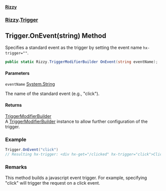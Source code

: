 #### [Rizzy](index 'index')
### [Rizzy](Rizzy 'Rizzy').[Trigger](Rizzy.Trigger 'Rizzy.Trigger')

## Trigger.OnEvent(string) Method

Specifies a standard event as the trigger by setting the event name `hx-trigger=""`.

```csharp
public static Rizzy.TriggerModifierBuilder OnEvent(string eventName);
```
#### Parameters

<a name='Rizzy.Trigger.OnEvent(string).eventName'></a>

`eventName` [System.String](https://docs.microsoft.com/en-us/dotnet/api/System.String 'System.String')

The name of the standard event (e.g., "click").

#### Returns
[TriggerModifierBuilder](Rizzy.TriggerModifierBuilder 'Rizzy.TriggerModifierBuilder')  
A [TriggerModifierBuilder](Rizzy.TriggerModifierBuilder 'Rizzy.TriggerModifierBuilder') instance to allow further configuration of the trigger.

### Example
  
```csharp  
Trigger.OnEvent("click")  
// Resulting hx-trigger: <div hx-get="/clicked" hx-trigger="click">Click Me</div>  
```

### Remarks
This method builds a javascript event trigger. For example, specifying "click" will trigger the request on a click event.
